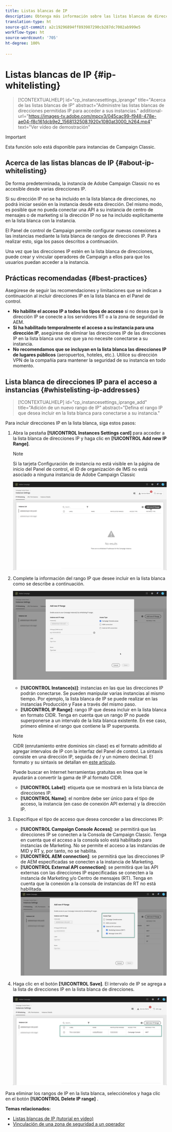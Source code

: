 ```yaml
---
title: Listas blancas de IP
description: Obtenga más información sobre las listas blancas de direcciones IP en el Panel de control de Campaign para acceso a instancias
translation-type: ht
source-git-commit: a2c19296894ff893987290cb287dc7002ab999e5
workflow-type: ht
source-wordcount: '705'
ht-degree: 100%

---
```



# Listas blancas de IP {#ip-whitelisting}

>[!CONTEXTUALHELP]
>id="cp_instancesettings_iprange"
>title="Acerca de las listas blancas de IP"
>abstract="Administre las listas blancas de direcciones permitidas IP para acceder a sus instancias."
>additional-url="https://images-tv.adobe.com/mpcv3/045cac99-f948-478e-ae04-f8c161dcb9e2_1568132508.1920x1080at3000_h264.mp4" text="Ver vídeo de demostración"

>[!IMPORTANT]
>
>Esta función solo está disponible para instancias de Campaign Classic.

## Acerca de las listas blancas de IP {#about-ip-whitelisting}

De forma predeterminada, la instancia de Adobe Campaign Classic no es accesible desde varias direcciones IP.

Si su dirección IP no se ha incluido en la lista blanca de direcciones, no podrá iniciar sesión en la instancia desde esta dirección. Del mismo modo, es posible que no pueda conectar una API a su instancia de centro de mensajes o de marketing si la dirección IP no se ha incluido explícitamente en la lista blanca con la instancia.

El Panel de control de Campaign permite configurar nuevas conexiones a las instancias mediante la lista blanca de rangos de direcciones IP. Para realizar esto, siga los pasos descritos a continuación.

Una vez que las direcciones IP estén en la lista blanca de direcciones, puede crear y vincular operadores de Campaign a ellos para que los usuarios puedan acceder a la instancia.

## Prácticas recomendadas {#best-practices}

Asegúrese de seguir las recomendaciones y limitaciones que se indican a continuación al incluir direcciones IP en la lista blanca en el Panel de control.

* **No habilite el acceso IP a todos los tipos de acceso** si no desea que la dirección IP se conecte a los servidores RT o a la zona de seguridad de AEM.
* **Si ha habilitado temporalmente el acceso a su instancia para una dirección IP**, asegúrese de eliminar las direcciones IP de las direcciones IP en la lista blanca una vez que ya no necesite conectarse a su instancia.
* **No recomendamos que se incluyan en la lista blanca las direcciones IP de lugares públicos** (aeropuertos, hoteles, etc.). Utilice su dirección VPN de la compañía para mantener la seguridad de su instancia en todo momento.

## Lista blanca de direcciones IP para el acceso a instancias {#whistelisting-ip-addresses}

>[!CONTEXTUALHELP]
>id="cp_instancesettings_iprange_add"
>title="Adición de un nuevo rango de IP"
>abstract="Defina el rango IP que desea incluir en la lista blanca para conectarse a su instancia."

Para incluir direcciones IP en la lista blanca, siga estos pasos:

1. Abra la pestaña **[!UICONTROL Instances Settings card]** para acceder a la lista blanca de direcciones IP y haga clic en **[!UICONTROL Add new IP Range]**.

   >[!NOTE]
   >
   >Si la tarjeta Configuración de instancia no está visible en la página de inicio del Panel de control, el ID de organización de IMS no está asociado a ninguna instancia de Adobe Campaign Classic

   ![](assets/ip_whitelist_list1.png)

1. Complete la información del rango IP que desee incluir en la lista blanca como se describe a continuación.

   ![](assets/ip_whitelist_add1.png)

   * **[!UICONTROL Instance(s)]**: instancias en las que las direcciones IP podrán conectarse. Se pueden manipular varias instancias al mismo tiempo. Por ejemplo, la lista blanca de IP se puede realizar en las instancias Producción y Fase a través del mismo paso.
   * **[!UICONTROL IP Range]**: rango IP que desea incluir en la lista blanca en formato CIDR. Tenga en cuenta que un rango IP no puede superponerse a un intervalo de la lista blanca existente. En ese caso, primero elimine el rango que contiene la IP superpuesta.
   >[!NOTE]
   >
   >CIDR (enrutamiento entre dominios sin clase) es el formato admitido al agregar intervalos de IP con la interfaz del Panel de control. La sintaxis consiste en una dirección IP, seguida de / y un número decimal. El formato y su sintaxis se detallan en [este artículo](https://whatismyipaddress.com/cidr).
   >
   >Puede buscar en Internet herramientas gratuitas en línea que le ayudarán a convertir la gama de IP al formato CIDR.

   * **[!UICONTROL Label]**: etiqueta que se mostrará en la lista blanca de direcciones IP.
   * **[!UICONTROL Name]**: el nombre debe ser único para el tipo de acceso, la instancia (en caso de conexión API externa) y la dirección IP.


1. Especifique el tipo de acceso que desea conceder a las direcciones IP:

   * **[!UICONTROL Campaign Console Access]**: se permitirá que las direcciones IP se conecten a la Consola de Campaign Classic. Tenga en cuenta que el acceso a la consola solo está habilitado para instancias de Marketing. No se permite el acceso a las instancias de MID y RT y, por tanto, no se habilita.
   * **[!UICONTROL AEM connection]**: se permitirá que las direcciones IP de AEM especificadas se conecten a la instancia de Marketing.
   * **[!UICONTROL External API connection]**: se permitirá que las API externas con las direcciones IP especificadas se conecten a la instancia de Marketing y/o Centro de mensajes (RT). Tenga en cuenta que la conexión a la consola de instancias de RT no está habilitada.
   ![](assets/ip_whitelist_acesstype.png)

1. Haga clic en el botón **[!UICONTROL Save]**. El intervalo de IP se agrega a la lista de direcciones IP en la lista blanca de direcciones.

   ![](assets/ip_whitelist_added.png)

Para eliminar los rangos de IP en la lista blanca, selecciónelos y haga clic en el botón **[!UICONTROL Delete IP range]** .

**Temas relacionados:**
* [Listas blancas de IP (tutorial en vídeo)](https://docs.adobe.com/content/help/en/campaign-learn/campaign-classic-tutorials/administrating/control-panel-acc/ip-whitelisting.html)
* [Vinculación de una zona de seguridad a un operador](https://docs.campaign.adobe.com/doc/AC/en/INS_Additional_configurations_Configuring_Campaign_server.html#Linking_a_security_zone_to_an_operator)
